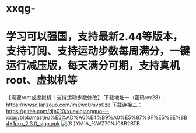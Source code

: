 # xxqg-
# 学习可以强国，支持最新2.44等版本，支持订阅、支持运动步数每周满分，一键运行减压版，每天满分可期，支持真机root、虚拟机等
【需要root或虚拟机！支持运动步数修改】
下载地址一（密码:ex28）：https://wwsc.lanzouo.com/imSwd0mvp0ze
下载连接二：https://gitee.com/djh010/xuexiqiangguo---xxqg/blob/master/%E5%AD%A6%E4%B9%A0%E5%87%8F%E5%8E%8B4+1pro_2.3.0_sign.apk
![(S }YM`A_%WZ70NJ08B2BTB](https://user-images.githubusercontent.com/108164947/216269289-ea538e7b-30d7-4115-9be4-4f246e7e317d.jpg)
